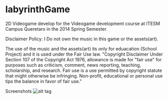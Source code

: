 # labyrinthGame
2D Videogame develop for the Videogame development course at ITESM Campus Queretaro in the 2014 Spring Semester. 

Disclaimer Policy:  I Do not own the music in this game or the assets(art).  

The use of the music and the assets(art) its only for eduacation (School Project) and it is used under the Fair Use law.  "Copyright Disclaimer Under Section 107 of the Copyright Act 1976, allowance is made for "fair use" for purposes such as criticism, comment, news reporting, teaching, scholarship, and research. Fair use is a use permitted by copyright statute that might otherwise be infringing. Non-profit, educational or personal use tips the balance in favor of fair use."


Screenshots
![alt tag](https://lh6.googleusercontent.com/3mTarGfOLdx8CKeH_l6f2uc2er-706mj9zIALGstciS3qxOp0DMEhI9-cQdjSEh_dad2ax3_Ltg4OYg=w1920-h979)
